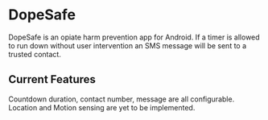 # DopeSafe
DopeSafe is an opiate harm prevention app for Android. If a timer is allowed to run down without user intervention an SMS message will be sent to a trusted contact.

## Current Features
Countdown duration, contact number, message are all configurable. Location and Motion sensing are yet to be implemented.
